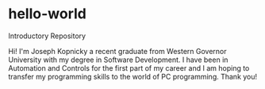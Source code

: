 # hello-world
Introductory Repository

Hi!
I'm Joseph Kopnicky
a recent graduate from Western Governor University with my degree in Software Development.
I have been in Automation and Controls for the first part of my career and I am hoping to transfer my programming skills 
to the world of PC programming.
Thank you!
